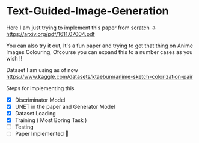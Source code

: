 # Text-Guided-Image-Generation

Here I am just trying to implement this paper from scratch -> https://arxiv.org/pdf/1611.07004.pdf

You can also try it out, It's a fun paper and trying to get that thing on Anime Images Colouring, Ofcourse you can expand this to a number cases as you wish !! 

Dataset I am using as of now https://www.kaggle.com/datasets/ktaebum/anime-sketch-colorization-pair


Steps for implementing this

- [x] Discriminator Model
- [x] UNET in the paper and Generator Model
- [x] Dataset Loading
- [x] Training ( Most Boring Task )
- [ ] Testing
- [ ] Paper Implemented 🥳
